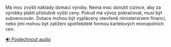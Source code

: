 
Má moc zvýšit náklady domácí výroby. Nemá moc donutit cizince, aby za výrobky platili příslušně vyšší ceny. Pokud má vývoz pokračovat, musí být subvencován. Dotace mohou být vypláceny otevřeně ministerstvem financí, nebo jimi mohou být zatíženi spotřebitelé formou kartelových monopolních cen.

[🔊 Poslechnout audio](/data/7-paragraphs/audio/chapter_67/para_008-M-moc-zvit-nklady-domc-vroby-Nem-moc-donu.mp3)
